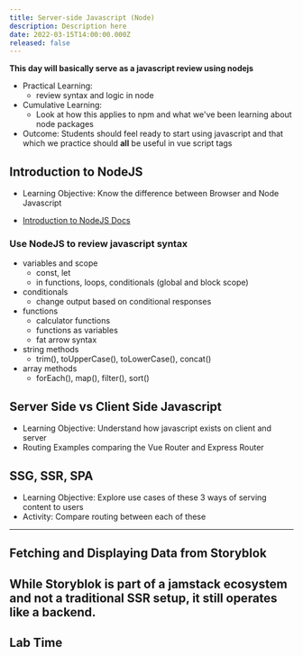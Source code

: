 ```yaml
---
title: Server-side Javascript (Node)
description: Description here
date: 2022-03-15T14:00:00.000Z
released: false
---
```


**This day will basically serve as a javascript review using nodejs**

- Practical Learning:
  - review syntax and logic in node
- Cumulative Learning:
  - Look at how this applies to npm and what we've been learning about node packages
- Outcome: Students should feel ready to start using javascript and that which we practice should **all** be useful in vue script tags

## Introduction to NodeJS

- Learning Objective: Know the difference between Browser and Node Javascript

- [Introduction to NodeJS Docs](https://nodejs.dev/learn)

### Use NodeJS to review javascript syntax

- variables and scope
  - const, let
  - in functions, loops, conditionals (global and block scope)
- conditionals
  - change output based on conditional responses
- functions
  - calculator functions
  - functions as variables
  - fat arrow syntax
- string methods
  - trim(), toUpperCase(), toLowerCase(), concat()
- array methods
  - forEach(), map(), filter(), sort()

## Server Side vs Client Side Javascript

- Learning Objective: Understand how javascript exists on client and server
- Routing Examples comparing the Vue Router and Express Router

## SSG, SSR, SPA

- Learning Objective: Explore use cases of these 3 ways of serving content to users
- Activity: Compare routing between each of these

---

## Fetching and Displaying Data from Storyblok

## While Storyblok is part of a jamstack ecosystem and not a traditional SSR setup, it still operates like a backend.

## Lab Time
